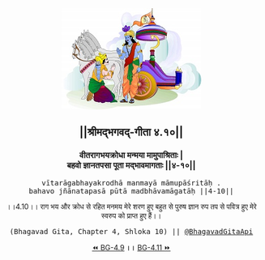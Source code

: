 <center><img src="../../asset/BG.png" alt="#API #bhagavadgitaapi #slok #nodejs #js #api #gitaapi #krishna #hinduism #vedic #ISKCON #shreemadbhagavadgita #technology"/>
<h2>||श्रीमद्‍भगवद्‍-गीता ४.१०||</h2>
<h3>वीतरागभयक्रोधा मन्मया मामुपाश्रिताः |<br/>बहवो ज्ञानतपसा पूता मद्भावमागताः ||४-१०||</h3>
<pre>vītarāgabhayakrodhā manmayā māmupāśritāḥ .<br/>bahavo jñānatapasā pūtā madbhāvamāgatāḥ ||4-10||</pre>
<p>।।4.10।। राग भय और क्रोध से रहित मनमय मेरे शरण हुए बहुत से पुरुष ज्ञान रुप तप से पवित्र‌ हुए मेरे स्वरुप को प्राप्त हुए हैं।।</p>
<pre>(Bhagavad Gita, Chapter 4, Shloka 10) || <a href="https://twitter.com/bhagavadgitaapi">@BhagavadGitaApi</a></pre><a href="../../4/9">⏪  BG-4.9</a><b>        ।।        </b><a href="../../4/11">BG-4.11  ⏩</a></center></center>